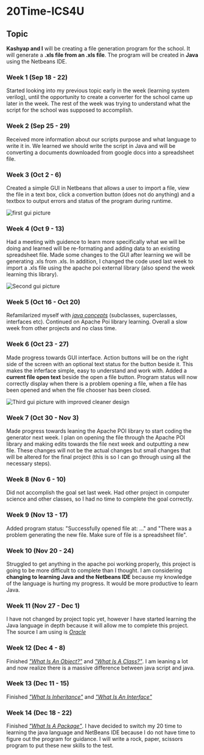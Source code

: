 # 20Time-ICS4U

## Topic
**Kashyap and I** will be creating a file generation program for the school. It will generate a **.xls file from an .xls file**. The program will be created in **Java** using the Netbeans IDE.

### Week 1 (Sep 18 - 22)

Started looking into my previous topic early in the week (learning system verilog), until the opportunity to create a converter for the school came up later in the week. The rest of the week was trying to understand what the script for the school was supposed to accomplish.

### Week 2 (Sep 25 - 29)

Received more information about our scripts purpose and what language to write it in. We learned we should write the script in Java and will be converting a documents downloaded from google docs into a spreadsheet file.

### Week 3 (Oct 2 - 6)

Created a simple GUI in Netbeans that allows a user to import a file, view the file in a text box, click a convertion button (does not do anything) and a textbox to output errors and status of the program during runtime.

![first gui picture](https://i.imgur.com/etpN1hj.png)

### Week 4 (Oct 9 - 13)

Had a meeting with guidence to learn more specifically what we will be doing and learned will be re-formating and adding data to an existing spreadsheet file. Made some changes to the GUI after learning we will be generating .xls from .xls. In addition, I changed the code used last week to import a .xls file using the apache poi external library (also spend the week learning this library).

![Second gui picture](https://i.imgur.com/0h85DG8.png)

### Week 5 (Oct 16 - Oct 20)

Refamilarized myself with [_java concepts_](https://docs.oracle.com/javase/tutorial/java/concepts/index.html) (subclasses, superclasses, interfaces etc). Continued on Apache Poi library learning. Overall a slow week from other projects and no class time.

### Week 6 (Oct 23 - 27)

Made progress towards GUI interface. Action buttons will be on the right side of the screen with an optional text status for the button beside it. This makes the inferface simple, easy to understand and work with. Added a **current file open text** beside the open a file button. Program status will now correctly display when there is a problem opening a file, when a file has been opened and when the file chooser has been closed.

![Third gui picture with improved cleaner design](https://imgur.com/Zs4OtJh.png)

### Week 7 (Oct 30 - Nov 3)

Made progress towards leaning the Apache POI library to start coding the generator next week. I plan on opening the file through the Apache POI library and making edits towards the file next week and outputting a new file. These changes will not be the actual changes but small changes that will be altered for the final project (this is so I can go through using all the necessary steps).

### Week 8 (Nov 6 - 10)

Did not accomplish the goal set last week. Had other project in computer science and other classes, so I had no time to complete the goal correctly.

### Week 9 (Nov 13 - 17)

Added program status: "Successfully opened file at: ..." and "There was a problem generating the new file. Make sure of file is a spreadsheet file".

### Week 10 (Nov 20 - 24)

Struggled to get anything in the apache poi working properly, this project is going to be more difficult to complete than I thought. I am considering **changing to learning Java and the Netbeans IDE** because my knowledge of the language is hurting my progress. It would be more productive to learn Java.

### Week 11 (Nov 27 - Dec 1)

I have not changed by project topic yet, however I have started learning the Java language in depth because it will allow me to complete this project. The source I am using is [_Oracle_](https://docs.oracle.com/javase/tutorial/java/concepts/index.html)

### Week 12 (Dec 4 - 8)

Finished [_"What Is An Object?"_](https://docs.oracle.com/javase/tutorial/java/concepts/object.html) and [_"What Is A Class?"_](https://docs.oracle.com/javase/tutorial/java/concepts/class.html). I am leaning a lot and now realize there is a massive difference between java script and java.

### Week 13 (Dec 11 - 15)

Finished [_"What Is Inheritance"_](https://docs.oracle.com/javase/tutorial/java/concepts/inheritance.html) and [_"What Is An Interface"_](https://docs.oracle.com/javase/tutorial/java/concepts/interface.html)

### Week 14 (Dec 18 - 22)

Finished [_"What Is A Package"_](https://docs.oracle.com/javase/tutorial/java/concepts/package.html). I have decided to switch my 20 time to learning the java language and NetBeans IDE because I do not have time to figure out the program for guidance. I will write a rock, paper, scissors program to put these new skills to the test.
